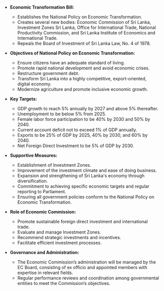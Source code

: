 - **Economic Transformation Bill:**
  - Establishes the National Policy on Economic Transformation.
  - Creates several new bodies: Economic Commission of Sri Lanka, Investment Zones Sri Lanka, Office for International Trade, National Productivity Commission, and Sri Lanka Institute of Economics and International Trade.
  - Repeals the Board of Investment of Sri Lanka Law, No. 4 of 1978.

- **Objectives of National Policy on Economic Transformation:**
  - Ensure citizens have an adequate standard of living.
  - Promote rapid national development and avoid economic crises.
  - Restructure government debt.
  - Transform Sri Lanka into a highly competitive, export-oriented, digital economy.
  - Modernize agriculture and promote inclusive economic growth.

- **Key Targets:**
  - GDP growth to reach 5% annually by 2027 and above 5% thereafter.
  - Unemployment to be below 5% from 2025.
  - Female labor force participation to be 40% by 2030 and 50% by 2040.
  - Current account deficit not to exceed 1% of GDP annually.
  - Exports to be 25% of GDP by 2025, 40% by 2030, and 60% by 2040.
  - Net Foreign Direct Investment to be 5% of GDP by 2030.

- **Supportive Measures:**
  - Establishment of Investment Zones.
  - Improvement of the investment climate and ease of doing business.
  - Expansion and strengthening of Sri Lanka's economy through diversification.
  - Commitment to achieving specific economic targets and regular reporting to Parliament.
  - Ensuring all government policies conform to the National Policy on Economic Transformation.

- **Role of Economic Commission:**
  - Promote sustainable foreign direct investment and international trade.
  - Evaluate and manage Investment Zones.
  - Recommend strategic investments and incentives.
  - Facilitate efficient investment processes.

- **Governance and Administration:**
  - The Economic Commission’s administration will be managed by the EC Board, consisting of ex officio and appointed members with expertise in relevant fields.
  - Regular performance reviews and coordination among governmental entities to meet the Commission’s objectives.